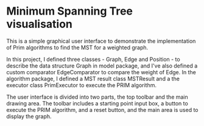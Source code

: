 # Minimum Spanning Tree visualisation

This is a simple graphical user interface to demonstrate the implementation of Prim algorithms to find the MST for a weighted graph. 

In this project, I defined three classes - Graph, Edge and Position - to describe the data structure Graph in model package, and I've also defined a custom comparator EdgeComparator to compare the weight of Edge. In the algorithm package, I defined a MST result class MSTResult and a the executor class PrimExecutor to execute the PRIM algorithm.

The user interface is divided into two parts, the top toolbar and the main drawing area. The toolbar includes a starting point input box, a button to execute the PRIM algorithm, and a reset button, and the main area is used to display the graph.